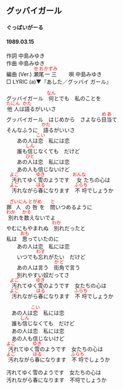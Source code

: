 <style type="text/css">
	ruby{
	    ruby-position: over;
	}
	ruby > rt{font-size: 12px;color:red;}
	p{font:16px;font-size: '楷体'}
</style>
## グッバイガール
#### ぐっばいがーる
#### 1989.03.15


作詞     中島みゆき  
作曲      中島みゆき  
編曲 (Ver.) <ruby><rb>瀬尾</rb><rp>(</rp><rt>せお</rt><rp>)</rp></ruby><ruby><rb>一三</rb><rp>(</rp><rt>かずみ</rt><rp>)</rp></ruby>　　 
唄     中島みゆき   
□ LYRIC (a)▼『あした／グッバイ ガール』　　  
  
グッバイガール　<ruby><rb>何</rb><rp>(</rp><rt>なん</rt><rp>)</rp></ruby>とでも　私のことを  
<ruby><rb>他人</rb><rp>(</rp><rt>たにん</rt><rp>)</rp></ruby>は<ruby><rb>語</rb><rp>(</rp><rt>かた</rt><rp>)</rp></ruby>るがいいさ  
グッバイガール　はじめから　さよなら<ruby><rb>目当</rb><rp>(</rp><rt>めあ</rt><rp>)</rp></ruby>て  
そんなふうに　<ruby><rb>語</rb><rp>(</rp><rt>かた</rt><rp>)</rp></ruby>るがいいさ  
　　あの人は<ruby><rb>恋</rb><rp>(</rp><rt>こい</rt><rp>)</rp></ruby>　私には恋  
　　誰も<ruby><rb>信</rb><rp>(</rp><rt>しん</rt><rp>)</rp></ruby>じなくても　だけど  
　　あの<ruby><rb>人</rb><rp>(</rp><rt>ひと</rt><rp>)</rp></ruby>は恋　私には恋  
　　あの人も信じないけど  
　<ruby><rb>汚</rb><rp>(</rp><rt>よご</rt><rp>)</rp></ruby>れてゆく<ruby><rb>雪</rb><rp>(</rp><rt>ゆき</rt><rp>)</rp></ruby>のようです　<ruby><rb>女</rb><rp>(</rp><rt>おんな</rt><rp>)</rp></ruby>たちの心は  
　<ruby><rb>汚</rb><rp>(</rp><rt>よご</rt><rp>)</rp></ruby>れながら<ruby><rb>春</rb><rp>(</rp><rt>はる</rt><rp>)</rp></ruby>になります　<ruby><rb>不埒</rb><rp>(</rp><rt>ふらち</rt><rp>)</rp></ruby>でしょうか  
  
罪<ruby><rb>人</rb><rp>(</rp><rt>ざいにん</rt><rp>)</rp></ruby>の<ruby><rb>咎</rb><rp>(</rp><rt>とがめ</rt><rp>)</rp></ruby>を　<ruby><rb>問</rb><rp>(</rp><rt>と</rt><rp>)</rp></ruby>いつめるように  
<ruby><rb>別</rb><rp>(</rp><rt>わか</rt><rp>)</rp></ruby>れを<ruby><rb>数</rb><rp>(</rp><rt>かそ</rt><rp>)</rp></ruby>えないでよ  
やむにもやまれぬ　<ruby><rb>別</rb><rp>(</rp><rt>わか</rt><rp>)</rp></ruby>れだったと  
私は　<ruby><rb>思</rb><rp>(</rp><rt>おも</rt><rp>)</rp></ruby>っていたのに  
　　あの人は恋　私には恋  
　　いつでも<ruby><rb>忘</rb><rp>(</rp><rt>わす</rt><rp>)</rp></ruby>れがたい　だけど  
　　あの人は言う　<ruby><rb>街角</rb><rp>(</rp><rt>かど</rt><rp>)</rp></ruby>で言う  
　　別れやすい奴だってさ  
　<ruby><rb>汚</rb><rp>(</rp><rt>よご</rt><rp>)</rp></ruby>れてゆく<ruby><rb>雪</rb><rp>(</rp><rt>ゆき</rt><rp>)</rp></ruby>のようです　女たちの心は  
　<ruby><rb>汚</rb><rp>(</rp><rt>よご</rt><rp>)</rp></ruby>れながら<ruby><rb>春</rb><rp>(</rp><rt>はる</rt><rp>)</rp></ruby>になります　<ruby><rb>不埒</rb><rp>(</rp><rt>ふらち</rt><rp>)</rp></ruby>でしょうか  
  
　あの人は<ruby><rb>恋</rb><rp>(</rp><rt>こい</rt><rp>)</rp></ruby>　私には恋  
　誰も<ruby><rb>信</rb><rp>(</rp><rt>しん</rt><rp>)</rp></ruby>じなくても　だけど  
　あの人は恋　私には恋  
　あの人も信じないけど  
<ruby><rb>汚</rb><rp>(</rp><rt>よご</rt><rp>)</rp></ruby>れてゆく<ruby><rb>雪</rb><rp>(</rp><rt>ゆき</rt><rp>)</rp></ruby>のようです　女たちの心は  
<ruby><rb>汚</rb><rp>(</rp><rt>よご</rt><rp>)</rp></ruby>れながら<ruby><rb>春</rb><rp>(</rp><rt>はる</rt><rp>)</rp></ruby>になります　<ruby><rb>不埒</rb><rp>(</rp><rt>ふらち</rt><rp>)</rp></ruby>でしょうか  
  
汚れてゆく雪のようです　女たちの心は  
汚れながら春になります　不埒でしょうか  